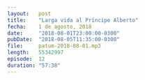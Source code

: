 ```yaml
---
layout:   post
title:    "Larga vida al Príncipe Alberto"
fecha:    1 de agosto, 2018
date:     "2018-08-01T23:00:00-0300"
pubDate:  "2018-08-05T11:35:00-0300"
file:     patum-2018-08-01.mp3
length:   55342997
episode:  12
duration: "57:38"
---
```

